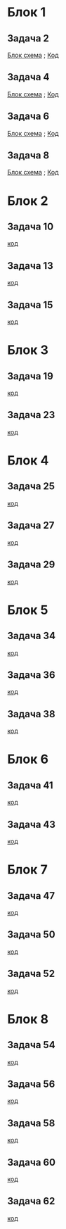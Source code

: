 #  Блок 1

## Задача 2
[Блок схема](https://github.com/Vladislav163rus/Csharp/blob/main/Less1/Task1/Task1.drawio.png) ; [Код](https://github.com/Vladislav163rus/Csharp/blob/main/Less1/Task1/Program.cs)

## Задача 4
[Блок схема](https://github.com/Vladislav163rus/Csharp/blob/main/Less1/Task2/Task2.drawio.png) ; [Код](https://github.com/Vladislav163rus/Csharp/blob/main/Less1/Task2/Task2.csproj)

## Задача 6
[Блок схема](https://github.com/Vladislav163rus/Csharp/blob/main/Less1/Task3/Task3.drawio.png) ; [Код](https://github.com/Vladislav163rus/Csharp/blob/main/Less1/Task3/Task3.csproj)

## Задача 8
[Блок схема](https://github.com/Vladislav163rus/Csharp/blob/main/Less1/Task4/Task4.drawio.png) ; [Код](https://github.com/Vladislav163rus/Csharp/blob/main/Less1/Task4/Task4.csproj)

# Блок 2

## Задача 10
[код](https://github.com/Vladislav163rus/Csharp/blob/main/Less2/Task1/Program.cs)

## Задача 13
[код](https://github.com/Vladislav163rus/Csharp/blob/main/Less2/Task2/Program.cs)

## Задача 15
[код](https://github.com/Vladislav163rus/Csharp/blob/main/Less2/Task3/Program.cs)

# Блок 3

## Задача 19
[код](https://github.com/Vladislav163rus/Csharp/blob/main/Less3/Task1/Program.cs)

## Задача 23
[код](https://github.com/Vladislav163rus/Csharp/blob/main/Less3/Task2/Program.cs)

# Блок 4

## Задача 25
[код](https://github.com/Vladislav163rus/Csharp/blob/main/Less4/Task1/Program.cs)

## Задача 27
[код](https://github.com/Vladislav163rus/Csharp/blob/main/Less4/Task2/Program.cs)

## Задача 29
[код](https://github.com/Vladislav163rus/Csharp/blob/main/Less4/Task3/Program.cs)

# Блок 5

## Задача 34
[код](https://github.com/Vladislav163rus/Csharp/blob/main/Less5/Task1/Program.cs)

## Задача 36
[код](https://github.com/Vladislav163rus/Csharp/blob/main/Less5/Task2/Program.cs)

## Задача 38
[код](https://github.com/Vladislav163rus/Csharp/blob/main/Less5/Task3/Program.cs)

# Блок 6

## Задача 41
[код](https://github.com/Vladislav163rus/Csharp/blob/main/Less6/Task1/Program.cs)

## Задача 43
[код](https://github.com/Vladislav163rus/Csharp/blob/main/Less6/Task2/Program.cs)

# Блок 7

## Задача 47
[код](https://github.com/Vladislav163rus/Csharp/blob/main/Less7/Task1/Program.cs)

## Задача 50
[код](https://github.com/Vladislav163rus/Csharp/blob/main/Less7/Task2/Program.cs)

## Задача 52
[код](https://github.com/Vladislav163rus/Csharp/blob/main/Less7/Task3/Program.cs)

# Блок 8

## Задача 54
[код](https://github.com/Vladislav163rus/Csharp/blob/main/Less8/Task1/Program.cs)

## Задача 56
[код](https://github.com/Vladislav163rus/Csharp/blob/main/Less8/Task2/Program.cs)

## Задача 58
[код](https://github.com/Vladislav163rus/Csharp/blob/main/Less8/Task3/Program.cs)

## Задача 60
[код](https://github.com/Vladislav163rus/Csharp/blob/main/Less8/Task4/Program.cs)

## Задача 62
[код](https://github.com/Vladislav163rus/Csharp/blob/main/Less8/Task5/Program.cs)

